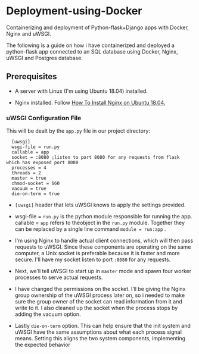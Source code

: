 # Deployment-using-Docker
Containerizing and deployment of Python-flask+Django apps with Docker, Nginx and uWSGI.

The following is a guide on how i have containerized and deployed a python-flask app connected to an SQL database using Docker, Nginx, uWSGI and Postgres database.

## Prerequisites
* A server with Linux (I'm using Ubuntu 18.04) installed.

* Nginx installed. Follow [How To Install Nginx on Ubuntu 18.04.](https://www.digitalocean.com/community/tutorials/how-to-install-nginx-on-ubuntu-18-04)  

### uWSGI Configuration File
This will be dealt by the ``app.py`` file in our project directory:
   
  
      [uwsgi]
      wsgi-file = run.py
      callable = app
      socket = :8080 ;listen to port 8080 for any requests from flask which has exposed port 8080
      processes = 4
      threads = 2
      master = true
      chmod-socket = 660
      vacuum = true
      die-on-term = true
    
    
 * ``[uwsgi]`` header that lets uWSGI knows to apply the settings provided. 
 
 * wsgi-file = ``run.py`` is the python module responsible for running the app. callable = ``app`` refers to theobject in the ``run.py``    module. Together they can be replaced by a single line command ```module = run:app``` .
 
 * I'm using Nginx to handle actual client connections, which will then pass requests to uWSGI. Since these components are                operating on the same computer, a Unix socket is preferable because it is faster and more secure. I'll have my socket listen to port ``:8080`` for any requests.
 
 * Next, we’ll tell uWSGI to start up in ``master`` mode and spawn four worker processes to serve actual requests.
 
 * I have changed the permissions on the socket. I’ll be giving the Nginx group ownership of the uWSGI process later on, so i needed to make sure the group owner of the socket can read information from it and write to it. I also cleaned up the socket when the process stops by adding the vacuum option.
 
 * Lastly ``die-on-term`` option. This can help ensure that the init system and uWSGI have the same assumptions about what each process signal means. Setting this aligns the two system components, implementing the expected behavior


